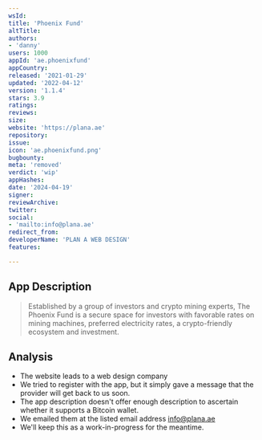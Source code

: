 ```yaml
---
wsId: 
title: 'Phoenix Fund'
altTitle: 
authors:
- 'danny'
users: 1000
appId: 'ae.phoenixfund'
appCountry: 
released: '2021-01-29'
updated: '2022-04-12'
version: '1.1.4'
stars: 3.9
ratings: 
reviews: 
size: 
website: 'https://plana.ae'
repository: 
issue: 
icon: 'ae.phoenixfund.png'
bugbounty: 
meta: 'removed'
verdict: 'wip'
appHashes: 
date: '2024-04-19'
signer: 
reviewArchive: 
twitter: 
social:
- 'mailto:info@plana.ae'
redirect_from: 
developerName: 'PLAN A WEB DESIGN'
features: 

---
```


## App Description 

> Established by a group of investors and crypto mining experts, The Phoenix Fund is a secure space for investors with favorable rates on mining machines, preferred electricity rates, a crypto-friendly ecosystem and investment.

## Analysis 

- The website leads to a web design company 
- We tried to register with the app, but it simply gave a message that the provider will get back to us soon. 
- The app description doesn't offer enough description to ascertain whether it supports a Bitcoin wallet. 
- We emailed them at the listed email address info@plana.ae
- We'll keep this as a work-in-progress for the meantime.
